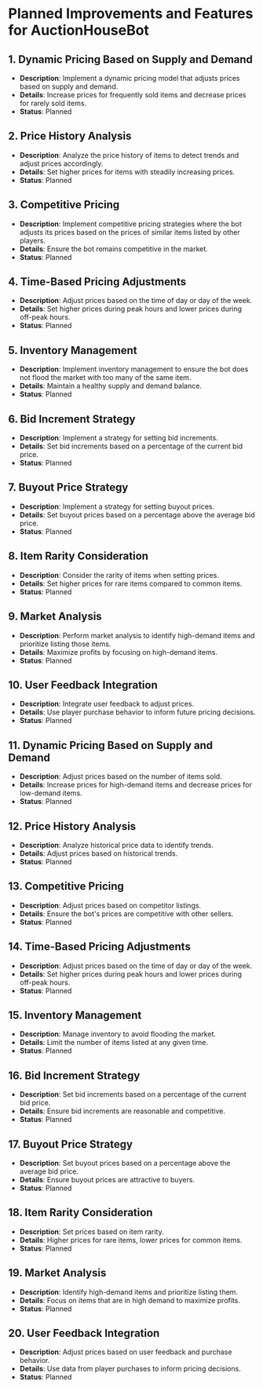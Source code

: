 # Planned Improvements and Features for AuctionHouseBot

## 1. Dynamic Pricing Based on Supply and Demand
- **Description**: Implement a dynamic pricing model that adjusts prices based on supply and demand.
- **Details**: Increase prices for frequently sold items and decrease prices for rarely sold items.
- **Status**: Planned

## 2. Price History Analysis
- **Description**: Analyze the price history of items to detect trends and adjust prices accordingly.
- **Details**: Set higher prices for items with steadily increasing prices.
- **Status**: Planned

## 3. Competitive Pricing
- **Description**: Implement competitive pricing strategies where the bot adjusts its prices based on the prices of similar items listed by other players.
- **Details**: Ensure the bot remains competitive in the market.
- **Status**: Planned

## 4. Time-Based Pricing Adjustments
- **Description**: Adjust prices based on the time of day or day of the week.
- **Details**: Set higher prices during peak hours and lower prices during off-peak hours.
- **Status**: Planned

## 5. Inventory Management
- **Description**: Implement inventory management to ensure the bot does not flood the market with too many of the same item.
- **Details**: Maintain a healthy supply and demand balance.
- **Status**: Planned

## 6. Bid Increment Strategy
- **Description**: Implement a strategy for setting bid increments.
- **Details**: Set bid increments based on a percentage of the current bid price.
- **Status**: Planned

## 7. Buyout Price Strategy
- **Description**: Implement a strategy for setting buyout prices.
- **Details**: Set buyout prices based on a percentage above the average bid price.
- **Status**: Planned

## 8. Item Rarity Consideration
- **Description**: Consider the rarity of items when setting prices.
- **Details**: Set higher prices for rare items compared to common items.
- **Status**: Planned

## 9. Market Analysis
- **Description**: Perform market analysis to identify high-demand items and prioritize listing those items.
- **Details**: Maximize profits by focusing on high-demand items.
- **Status**: Planned

## 10. User Feedback Integration
- **Description**: Integrate user feedback to adjust prices.
- **Details**: Use player purchase behavior to inform future pricing decisions.
- **Status**: Planned

## 11. Dynamic Pricing Based on Supply and Demand
- **Description**: Adjust prices based on the number of items sold.
- **Details**: Increase prices for high-demand items and decrease prices for low-demand items.
- **Status**: Planned

## 12. Price History Analysis
- **Description**: Analyze historical price data to identify trends.
- **Details**: Adjust prices based on historical trends.
- **Status**: Planned

## 13. Competitive Pricing
- **Description**: Adjust prices based on competitor listings.
- **Details**: Ensure the bot's prices are competitive with other sellers.
- **Status**: Planned

## 14. Time-Based Pricing Adjustments
- **Description**: Adjust prices based on the time of day or day of the week.
- **Details**: Set higher prices during peak hours and lower prices during off-peak hours.
- **Status**: Planned

## 15. Inventory Management
- **Description**: Manage inventory to avoid flooding the market.
- **Details**: Limit the number of items listed at any given time.
- **Status**: Planned

## 16. Bid Increment Strategy
- **Description**: Set bid increments based on a percentage of the current bid price.
- **Details**: Ensure bid increments are reasonable and competitive.
- **Status**: Planned

## 17. Buyout Price Strategy
- **Description**: Set buyout prices based on a percentage above the average bid price.
- **Details**: Ensure buyout prices are attractive to buyers.
- **Status**: Planned

## 18. Item Rarity Consideration
- **Description**: Set prices based on item rarity.
- **Details**: Higher prices for rare items, lower prices for common items.
- **Status**: Planned

## 19. Market Analysis
- **Description**: Identify high-demand items and prioritize listing them.
- **Details**: Focus on items that are in high demand to maximize profits.
- **Status**: Planned

## 20. User Feedback Integration
- **Description**: Adjust prices based on user feedback and purchase behavior.
- **Details**: Use data from player purchases to inform pricing decisions.
- **Status**: Planned

